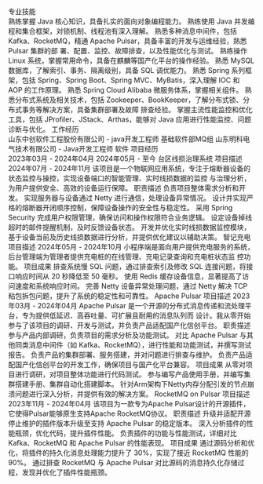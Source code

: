 专业技能				
熟练掌握	Java	核心知识，具备扎实的面向对象编程能力。
熟练使用	Java	并发编程和集合框架，对锁机制、线程池有深入理解。
熟悉多种消息中间件，包括	Kafka、RocketMQ，精通	Apache	Pulsar，具备丰富的开发与运维经验，熟悉	Pulsar	集群的部
署、配置、监控、故障排查，以及性能优化与测试。
熟练操作	Linux	系统，掌握常用命令，具备在麒麟等国产化平台的操作经验。
熟悉	MySQL	数据库，了解索引、事务、隔离级别，具备	SQL	调优能力。
熟悉	Spring	系列框架，包括	Spring、Spring	Boot、Spring	MVC、MyBatis，深入理解	IOC	和	AOP	的工作原理。
熟悉	Spring	Cloud	Alibaba	微服务体系，掌握相关组件。
熟悉分布式系统及相关技术，包括	Zookeeper、BookKeeper，了解分布式锁、分布式事务等解决方案，具备集群部署及故障
排查经验。
掌握主流性能监控和优化工具，包括	JProfiler、JStack、Arthas，能够对	Java	应用进行性能监控、问题诊断与优化。
工作经历				
山东中创软件工程股份有限公司	-	java开发工程师	基础软件部MQ组
山东明科电气技术有限公司	-	Java开发工程师	软件
项目经历				
2023年03月		-	2024年04月
2024年05月		-	至今
台区线损治理系统
项目描述
2024年07月		-	2024年11月
该项目是一个物联网应用系统，专注于熔断器设备的状态监控与操控，实现设备端口的智能管理、实时线损数据的监控
与治理分析，为用户提供安全、高效的设备运行保障。
职责描述
负责项目整体需求分析和开发。
实现服务器与设备通过	Netty	进行通信，处理设备异常情况。
设计并实现严格的熔断器开闭顺序控制，保障设备操作的安全性与稳定性。
采用	Spring	Security	完成用户权限管理，确保访问和操作权限符合业务逻辑。
设定设备掉线超时的邮件提醒机制，及时反馈设备状态。
开发并优化实时线损数据监控模块，基于设备当前及历史线损数据进行分析，并提供优化建议以辅助决策。
智记充电
项目描述
2024年05月		-	2024年10月
小程序端是面向用户提供充电服务的系统，后台管理端为管理者提供充电桩的在线管理、充电记录查询和充电桩状态监
控功能。
项目成果
排查系统慢	SQL	问题，通过排查索引及修改	SQL	连接问题，将接口响应时间从	20	秒降低至	50	毫秒。
使用	Redis	缓存设备信息，显著提高了访问速度和系统响应时间。
完善	Netty	设备异常处理问题，通过	Netty	解决	TCP	粘包拆包问题，提升了系统的稳定性和可靠性。
Apache	Pulsar
项目描述
2023年03月		-	2024年04月
Apache	Pulsar	是一个开源的分布式消息传递和流处理平台，专为提供低延迟、高吞吐量、可扩展且耐用的消息队列而
设计。我从零开始参与了该项目的调研、开发与测试，并负责产品适配国产化信创平台。
职责描述
参与产品内部调研，负责项目的需求分析及功能测试。
对比	Apache	Pulsar	与其他同类消息中间件（如	Kafka、RocketMQ），进行性能和功能测试，并撰写测试报告。
负责产品的集群部署、服务搭建，并对问题进行排查与维护。
负责产品适配国产化信创平台的开发工作，确保项目与国产化平台兼容。
项目成果
从零对项目进行调研，对项目整体功能进行代码测试。
参与编写产品使用手册，并编写集群搭建手册、集群自动化搭建脚本。
针对Arm架构下Netty内存分配引发的节点崩溃问题进行深入分析，并提供有效的解决方案。
RocketMQ	on	Pulsar
项目描述
2023年11月		-	2024年04月
该项目为一款专为Apache	Pulsar设计的开源插件，它使得Pulsar能够原生支持Apache	RocketMQ协议。
职责描述
升级并适配开源停止维护的插件版本升级至支持	Apache	Pulsar	的稳定版本。
深入分析插件的性能瓶颈，优化代码，提升插件性能。
负责插件的功能与性能测试，详细对比	Kafka、RocketMQ	和	Apache	Pulsar	的性能表现。
项目成果
通过源码分析和优化，将插件的持久化消息处理能力提升了	30%，实现了接近	RocketMQ	性能的90%。
通过排查	RocketMQ	与	Apache	Pulsar	对比源码的消息持久化存储过程，发现并优化了插件性能瓶颈。